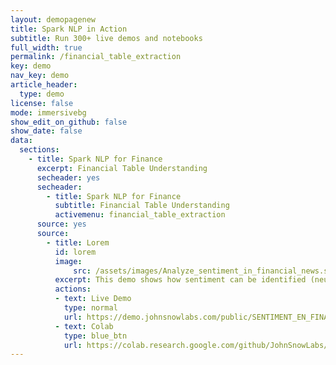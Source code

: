 ```yaml
---
layout: demopagenew
title: Spark NLP in Action
subtitle: Run 300+ live demos and notebooks
full_width: true
permalink: /financial_table_extraction
key: demo
nav_key: demo
article_header:
  type: demo
license: false
mode: immersivebg
show_edit_on_github: false
show_date: false
data:
  sections:  
    - title: Spark NLP for Finance
      excerpt: Financial Table Understanding
      secheader: yes
      secheader:
        - title: Spark NLP for Finance
          subtitle: Financial Table Understanding
          activemenu: financial_table_extraction
      source: yes
      source: 
        - title: Lorem
          id: lorem 
          image: 
              src: /assets/images/Analyze_sentiment_in_financial_news.svg
          excerpt: This demo shows how sentiment can be identified (neutral, positive or negative) in financial news.
          actions:
          - text: Live Demo
            type: normal
            url: https://demo.johnsnowlabs.com/public/SENTIMENT_EN_FINANCE/
          - text: Colab
            type: blue_btn
            url: https://colab.research.google.com/github/JohnSnowLabs/spark-nlp-workshop/blob/master/tutorials/streamlit_notebooks/SENTIMENT_EN_FINANCE.ipynb
---
```

